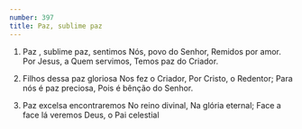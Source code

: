 ```yaml
---
number: 397
title: Paz, sublime paz
---
```


1. Paz , sublime paz, sentimos
  Nós, povo do Senhor,
  Remidos por amor.
  Por Jesus, a Quem servimos,
  Temos paz do Criador.

2. Filhos dessa paz gloriosa
  Nos fez o Criador,
  Por Cristo, o Redentor;
  Para nós é paz preciosa,
  Pois é bênção do Senhor.

3. Paz excelsa encontraremos
  No reino divinal,
  Na glória eternal;
  Face a face lá veremos
  Deus, o Pai celestial
